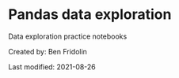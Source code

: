 # Pandas data exploration
Data exploration practice notebooks

Created by: Ben Fridolin

Last modified: 2021-08-26
